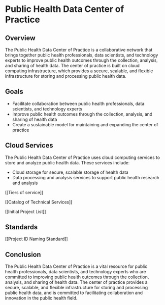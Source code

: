 # Public Health Data Center of Practice

## Overview
The Public Health Data Center of Practice is a collaborative network that brings together public health professionals, data scientists, and technology experts to improve public health outcomes through the collection, analysis, and sharing of health data. The center of practice is built on cloud computing infrastructure, which provides a secure, scalable, and flexible infrastructure for storing and processing public health data.

## Goals
- Facilitate collaboration between public health professionals, data scientists, and technology experts
- Improve public health outcomes through the collection, analysis, and sharing of health data
- Create a sustainable model for maintaining and expanding the center of practice

## Cloud Services
The Public Health Data Center of Practice uses cloud computing services to store and analyze public health data. These services include:
- Cloud storage for secure, scalable storage of health data
- Data processing and analysis services to support public health research and analysis

[[Tiers of service]]

[[Catalog of Technical Services]]

[[Initial Project List]]

## Standards

[[Project ID Naming Standard]]


## Conclusion
The Public Health Data Center of Practice is a vital resource for public health professionals, data scientists, and technology experts who are committed to improving public health outcomes through the collection, analysis, and sharing of health data. The center of practice provides a secure, scalable, and flexible infrastructure for storing and processing public health data, and is committed to facilitating collaboration and innovation in the public health field.
